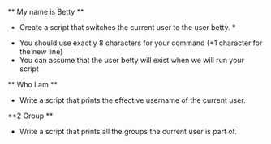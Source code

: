 ** My name is Betty **
* Create a script that switches the current user to the user betty. *
+ You should use exactly 8 characters for your command (+1 character for the new line)
+ You can assume that the user betty will exist when we will run your script

** Who I am **
+ Write a script that prints the effective username of the current user.

**2 Group **
+ Write a script that prints all the groups the current user is part of.
